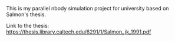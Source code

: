This is my parallel nbody simulation project for university
based on Salmon's thesis.

Link to the thesis:
https://thesis.library.caltech.edu/6291/1/Salmon_jk_1991.pdf
